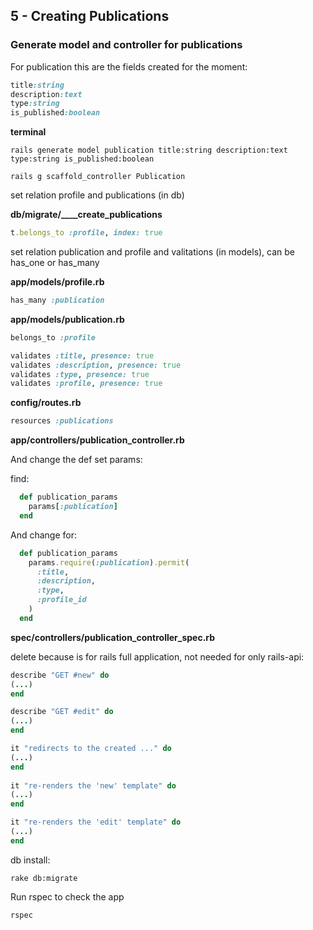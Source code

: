 ## 5 - Creating Publications

### Generate model and controller for publications

For publication this are the fields created for the moment:

```ruby
title:string
description:text
type:string
is_published:boolean
```

**terminal**

    rails generate model publication title:string description:text type:string is_published:boolean

    rails g scaffold_controller Publication

set relation profile and publications (in db)

**db/migrate/____create_publications**

```ruby
t.belongs_to :profile, index: true
```
set relation publication and profile and valitations (in models), can be has_one or has_many

**app/models/profile.rb**

```ruby
has_many :publication
```

**app/models/publication.rb**

```ruby
belongs_to :profile
```

```ruby
validates :title, presence: true
validates :description, presence: true
validates :type, presence: true
validates :profile, presence: true
```
**config/routes.rb**  

```ruby
resources :publications
```

**app/controllers/publication_controller.rb**

And change the def set params:

find:

```ruby
  def publication_params
    params[:publication]
  end
```
And change for:  

```ruby
  def publication_params
    params.require(:publication).permit(
      :title,
      :description,
      :type,
      :profile_id
    )
  end
```



**spec/controllers/publication_controller_spec.rb**

delete because is for rails full application, not needed for only rails-api:

```ruby
describe "GET #new" do
(...)
end

describe "GET #edit" do
(...)
end

it "redirects to the created ..." do
(...)
end
  
it "re-renders the 'new' template" do
(...)
end

it "re-renders the 'edit' template" do
(...)
end
```


db install:

    rake db:migrate

Run rspec to check the app

    rspec